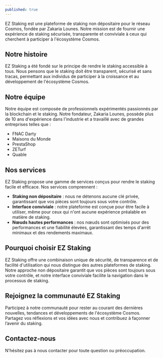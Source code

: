 ```yaml
---
published: true
---
```


EZ Staking est une plateforme de staking non dépositaire pour le réseau Cosmos, fondée par Zakaria Lounes. Notre mission est de fournir une expérience de staking sécurisée, transparente et conviviale à ceux qui cherchent à participer à l'écosystème Cosmos.

## **Notre histoire**

EZ Staking a été fondé sur le principe de rendre le staking accessible à tous. Nous pensons que le staking doit être transparent, sécurisé et sans tracas, permettant aux individus de participer à la croissance et au développement de l'écosystème Cosmos.

## **Notre équipe**

Notre équipe est composée de professionnels expérimentés passionnés par la blockchain et le staking. Notre fondateur, Zakaria Lounes, possède plus de 10 ans d'expérience dans l'industrie et a travaillé avec de grandes entreprises telles que :

* FNAC Darty
* Maisons du Monde
* PrestaShop
* ZETurf
* Quable

## **Nos services**

EZ Staking propose une gamme de services conçus pour rendre le staking facile et efficace. Nos services comprennent :

* **Staking non dépositaire** : nous ne détenons aucune clé privée, garantissant que vos pièces sont toujours sous votre contrôle.
* **Interface conviviale** : notre plateforme est conçue pour être facile à utiliser, même pour ceux qui n'ont aucune expérience préalable en matière de staking.
* **Nœuds hautes performances** : nos nœuds sont optimisés pour des performances et une fiabilité élevées, garantissant des temps d'arrêt minimaux et des rendements maximaux.

## **Pourquoi choisir EZ Staking**

EZ Staking offre une combinaison unique de sécurité, de transparence et de facilité d'utilisation qui nous distingue des autres plateformes de staking. Notre approche non dépositaire garantit que vos pièces sont toujours sous votre contrôle, et notre interface conviviale facilite la navigation dans le processus de staking.

## **Rejoignez la communauté EZ Staking**

Participez à notre communauté pour rester au courant des dernières nouvelles, tendances et développements de l'écosystème Cosmos. Partagez vos réflexions et vos idées avec nous et contribuez à façonner l’avenir du staking.

## **Contactez-nous**

N'hésitez pas à nous contacter pour toute question ou préoccupation.


